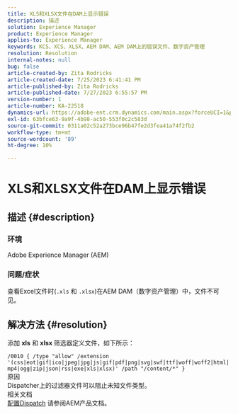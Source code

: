 ```yaml
---
title: XLS和XLSX文件在DAM上显示错误
description: 描述
solution: Experience Manager
product: Experience Manager
applies-to: Experience Manager
keywords: KCS、XCS、XLSX、AEM DAM、AEM DAM上的错误文件、数字资产管理
resolution: Resolution
internal-notes: null
bug: false
article-created-by: Zita Rodricks
article-created-date: 7/25/2023 6:41:41 PM
article-published-by: Zita Rodricks
article-published-date: 7/27/2023 6:55:57 PM
version-number: 1
article-number: KA-22518
dynamics-url: https://adobe-ent.crm.dynamics.com/main.aspx?forceUCI=1&pagetype=entityrecord&etn=knowledgearticle&id=20505ee1-1a2b-ee11-bdf4-6045bd006b3d
exl-id: 63bfce63-9a9f-4b98-ac50-553f0c2c583d
source-git-commit: 0311a02c52a273bce96b47fe2d3fea41a74f2fb2
workflow-type: tm+mt
source-wordcount: '89'
ht-degree: 10%

---
```


# XLS和XLSX文件在DAM上显示错误

## 描述 {#description}


### 环境

Adobe Experience Manager (AEM)

### 问题/症状

查看Excel文件时(`.xls` 和 `.xlsx`)在AEM DAM（数字资产管理）中，文件不可见。


## 解决方法 {#resolution}


添加 <b>xls</b> 和 <b>xlsx </b>筛选器定义文件，如下所示：

`/0010 { /type "allow" /extension '(css|eot|gif|ico|jpeg|jpg|js|gif|pdf|png|svg|swf|ttf|woff|woff2|html|mp4|ogg|zip|json|rss|exe|xls|xlsx)' /path "/content/*" }`
<br>原因<br>
Dispatcher上的过滤器文件可以阻止未知文件类型。
<br>相关文档<br>
[配置Dispatch](https://experienceleague.adobe.com/docs/experience-manager-dispatcher/using/configuring/dispatcher-configuration.html?lang=zh-Hans) 请参阅AEM产品文档。
<br> <br>
